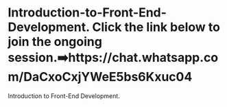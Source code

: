 # Introduction-to-Front-End-Development. Click the link below to join the ongoing session.➡️https://chat.whatsapp.com/DaCxoCxjYWeE5bs6Kxuc04
Introduction to Front-End Development.
